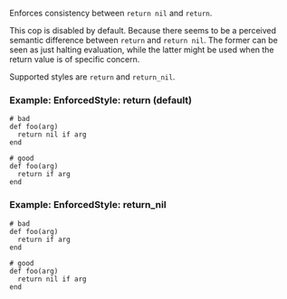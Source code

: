 Enforces consistency between `return nil` and `return`.

This cop is disabled by default. Because there seems to be a perceived semantic difference
between `return` and `return nil`. The former can be seen as just halting evaluation,
while the latter might be used when the return value is of specific concern.

Supported styles are `return` and `return_nil`.

### Example: EnforcedStyle: return (default)
    # bad
    def foo(arg)
      return nil if arg
    end

    # good
    def foo(arg)
      return if arg
    end

### Example: EnforcedStyle: return_nil
    # bad
    def foo(arg)
      return if arg
    end

    # good
    def foo(arg)
      return nil if arg
    end